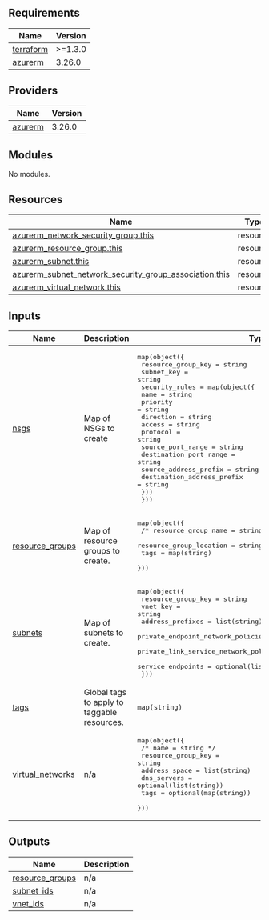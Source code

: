 <!-- BEGINNING OF PRE-COMMIT-TERRAFORM DOCS HOOK -->
## Requirements

| Name | Version |
|------|---------|
| <a name="requirement_terraform"></a> [terraform](#requirement\_terraform) | >=1.3.0 |
| <a name="requirement_azurerm"></a> [azurerm](#requirement\_azurerm) | 3.26.0 |

## Providers

| Name | Version |
|------|---------|
| <a name="provider_azurerm"></a> [azurerm](#provider\_azurerm) | 3.26.0 |

## Modules

No modules.

## Resources

| Name | Type |
|------|------|
| [azurerm_network_security_group.this](https://registry.terraform.io/providers/hashicorp/azurerm/3.26.0/docs/resources/network_security_group) | resource |
| [azurerm_resource_group.this](https://registry.terraform.io/providers/hashicorp/azurerm/3.26.0/docs/resources/resource_group) | resource |
| [azurerm_subnet.this](https://registry.terraform.io/providers/hashicorp/azurerm/3.26.0/docs/resources/subnet) | resource |
| [azurerm_subnet_network_security_group_association.this](https://registry.terraform.io/providers/hashicorp/azurerm/3.26.0/docs/resources/subnet_network_security_group_association) | resource |
| [azurerm_virtual_network.this](https://registry.terraform.io/providers/hashicorp/azurerm/3.26.0/docs/resources/virtual_network) | resource |

## Inputs

| Name | Description | Type | Default | Required |
|------|-------------|------|---------|:--------:|
| <a name="input_nsgs"></a> [nsgs](#input\_nsgs) | Map of NSGs to create | <pre>map(object({<br>    resource_group_key = string<br>    subnet_key         = string<br>    security_rules = map(object({<br>      name                       = string<br>      priority                   = string<br>      direction                  = string<br>      access                     = string<br>      protocol                   = string<br>      source_port_range          = string<br>      destination_port_range     = string<br>      source_address_prefix      = string<br>      destination_address_prefix = string<br>    }))<br>  }))</pre> | n/a | yes |
| <a name="input_resource_groups"></a> [resource\_groups](#input\_resource\_groups) | Map of resource groups to create. | <pre>map(object({<br>    /* resource_group_name     = string */<br>    resource_group_location = string<br>    tags                    = map(string)<br>  }))</pre> | n/a | yes |
| <a name="input_subnets"></a> [subnets](#input\_subnets) | Map of subnets to create. | <pre>map(object({<br>    resource_group_key                            = string<br>    vnet_key                                      = string<br>    address_prefixes                              = list(string)<br>    private_endpoint_network_policies_enabled     = optional(bool)<br>    private_link_service_network_policies_enabled = optional(bool)<br>    service_endpoints                             = optional(list(string))<br>  }))</pre> | n/a | yes |
| <a name="input_tags"></a> [tags](#input\_tags) | Global tags to apply to taggable resources. | `map(string)` | n/a | yes |
| <a name="input_virtual_networks"></a> [virtual\_networks](#input\_virtual\_networks) | n/a | <pre>map(object({<br>    /* name               = string */<br>    resource_group_key = string<br>    address_space      = list(string)<br>    dns_servers        = optional(list(string))<br>    tags               = optional(map(string))<br>  }))</pre> | n/a | yes |

## Outputs

| Name | Description |
|------|-------------|
| <a name="output_resource_groups"></a> [resource\_groups](#output\_resource\_groups) | n/a |
| <a name="output_subnet_ids"></a> [subnet\_ids](#output\_subnet\_ids) | n/a |
| <a name="output_vnet_ids"></a> [vnet\_ids](#output\_vnet\_ids) | n/a |
<!-- END OF PRE-COMMIT-TERRAFORM DOCS HOOK -->
